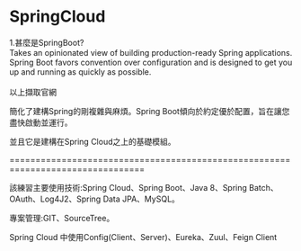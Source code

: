# SpringCloud

1.甚麼是SpringBoot?<br>
Takes an opinionated view of building production-ready Spring applications. Spring Boot favors convention over configuration and is designed to get you up and running as quickly as possible.<br>
<br>
以上擷取官網<br>

簡化了建構Spring的剛複雜與麻煩。Spring Boot傾向於約定優於配置，旨在讓您盡快啟動並運行。<br>

並且它是建構在Spring Cloud之上的基礎模組。<br>

================================================================================<br>

該練習主要使用技術:Spring Cloud、Spring Boot、Java 8、Spring Batch、OAuth、Log4J2、Spring Data JPA、MySQL。<br>

專案管理:GIT、SourceTree。<br>

Spring Cloud 中使用Config(Client、Server)、Eureka、Zuul、Feign Client







